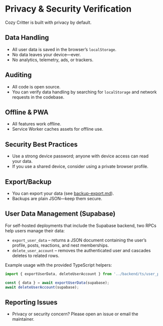 # Privacy & Security Verification

Cozy Critter is built with privacy by default.

## Data Handling

- All user data is saved in the browser’s `localStorage`.
- No data leaves your device—ever.
- No analytics, telemetry, ads, or trackers.

## Auditing

- All code is open source.
- You can verify data handling by searching for `localStorage` and network requests in the codebase.

## Offline & PWA

- All features work offline.
- Service Worker caches assets for offline use.

## Security Best Practices

- Use a strong device password; anyone with device access can read your data.
- If you use a shared device, consider using a private browser profile.

## Export/Backup

- You can export your data (see [backup-export.md](./backup-export.md)).
- Backups are plain JSON—keep them secure.

## User Data Management (Supabase)

For self-hosted deployments that include the Supabase backend, two RPCs help users manage their data:

- `export_user_data` – returns a JSON document containing the user’s profile, posts, reactions, and nest memberships.
- `delete_user_account` – removes the authenticated user and cascades deletes to related rows.

Example usage with the provided TypeScript helpers:

```ts
import { exportUserData, deleteUserAccount } from '../backend/ts/user_privacy';

const { data } = await exportUserData(supabase);
await deleteUserAccount(supabase);
```

## Reporting Issues

- Privacy or security concern? Please open an issue or email the maintainer.
